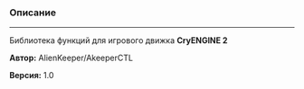 ### Описание
___
Библиотека функций для игрового движка **CryENGINE 2**


**Автор:** AlienKeeper/AkeeperCTL

**Версия:** 1.0 
